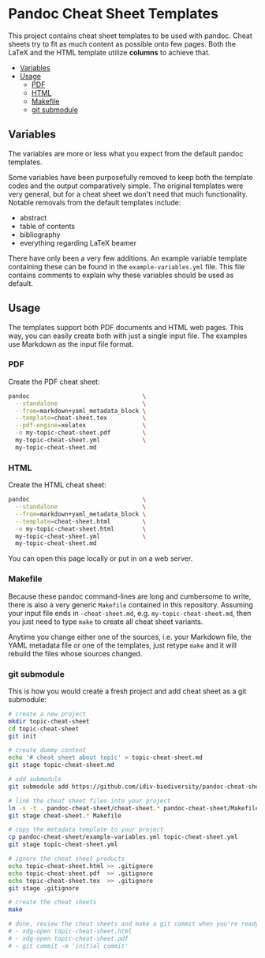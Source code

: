 Pandoc Cheat Sheet Templates
============================

This project contains cheat sheet templates to be used with pandoc. Cheat sheets try to fit as much content as possible onto few pages. Both the LaTeX and the HTML template utilize **columns** to achieve that.

<!-- toc -->

- [Variables](#variables)
- [Usage](#usage)
  * [PDF](#pdf)
  * [HTML](#html)
  * [Makefile](#makefile)
  * [git submodule](#git-submodule)

<!-- tocstop -->

Variables
---------

The variables are more or less what you expect from the default pandoc templates.

Some variables have been purposefully removed to keep both the template codes and the output comparatively simple. The original templates were very general, but for a cheat sheet we don't need that much functionality. Notable removals from the default templates include:

- abstract
- table of contents
- bibliography
- everything regarding LaTeX beamer

There have only been a very few additions. An example variable template containing these can be found in the `example-variables.yml` file. This file contains comments to explain why these variables should be used as default.

Usage
-----

The templates support both PDF documents and HTML web pages. This way, you can easily create both with just a single input file. The examples use Markdown as the input file format.

### PDF

Create the PDF cheat sheet:

```bash
pandoc                                \
  --standalone                        \
  --from=markdown+yaml_metadata_block \
  --template=cheat-sheet.tex          \
  --pdf-engine=xelatex                \
  -o my-topic-cheat-sheet.pdf         \
  my-topic-cheat-sheet.yml            \
  my-topic-cheat-sheet.md
```

### HTML

Create the HTML cheat sheet:

```bash
pandoc                                \
  --standalone                        \
  --from=markdown+yaml_metadata_block \
  --template=cheat-sheet.html         \
  -o my-topic-cheat-sheet.html        \
  my-topic-cheat-sheet.yml            \
  my-topic-cheat-sheet.md
```

You can open this page locally or put in on a web server.

### Makefile

Because these pandoc command-lines are long and cumbersome to write, there is also a very generic `Makefile` contained in this repository. Assuming your input file ends in `-cheat-sheet.md`, e.g. `my-topic-cheat-sheet.md`, then you just need to type `make` to create all cheat sheet variants.

Anytime you change either one of the sources, i.e. your Markdown file, the YAML metadata file or one of the templates, just retype `make` and it will rebuild the files whose sources changed.

### git submodule

This is how you would create a fresh project and add cheat sheet as a git submodule:

```bash
# create a new project
mkdir topic-cheat-sheet
cd topic-cheat-sheet
git init

# create dummy content
echo '# cheat sheet about topic' > topic-cheat-sheet.md
git stage topic-cheat-sheet.md

# add submodule
git submodule add https://github.com/idiv-biodiversity/pandoc-cheat-sheet.git

# link the cheat sheet files into your project
ln -s -t . pandoc-cheat-sheet/cheat-sheet.* pandoc-cheat-sheet/Makefile
git stage cheat-sheet.* Makefile

# copy the metadata template to your project
cp pandoc-cheat-sheet/example-variables.yml topic-cheat-sheet.yml
git stage topic-cheat-sheet.yml

# ignore the cheat sheet products
echo topic-cheat-sheet.html >> .gitignore
echo topic-cheat-sheet.pdf  >> .gitignore
echo topic-cheat-sheet.tex  >> .gitignore
git stage .gitignore

# create the cheat sheets
make

# done, review the cheat sheets and make a git commit when you're ready:
# - xdg-open topic-cheat-sheet.html
# - xdg-open topic-cheat-sheet.pdf
# - git commit -m 'initial commit'
```
